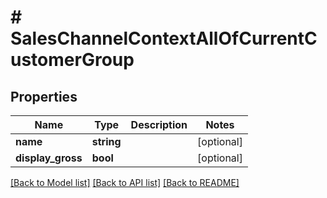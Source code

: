 # # SalesChannelContextAllOfCurrentCustomerGroup

## Properties

Name | Type | Description | Notes
------------ | ------------- | ------------- | -------------
**name** | **string** |  | [optional]
**display_gross** | **bool** |  | [optional]

[[Back to Model list]](../../README.md#models) [[Back to API list]](../../README.md#endpoints) [[Back to README]](../../README.md)
